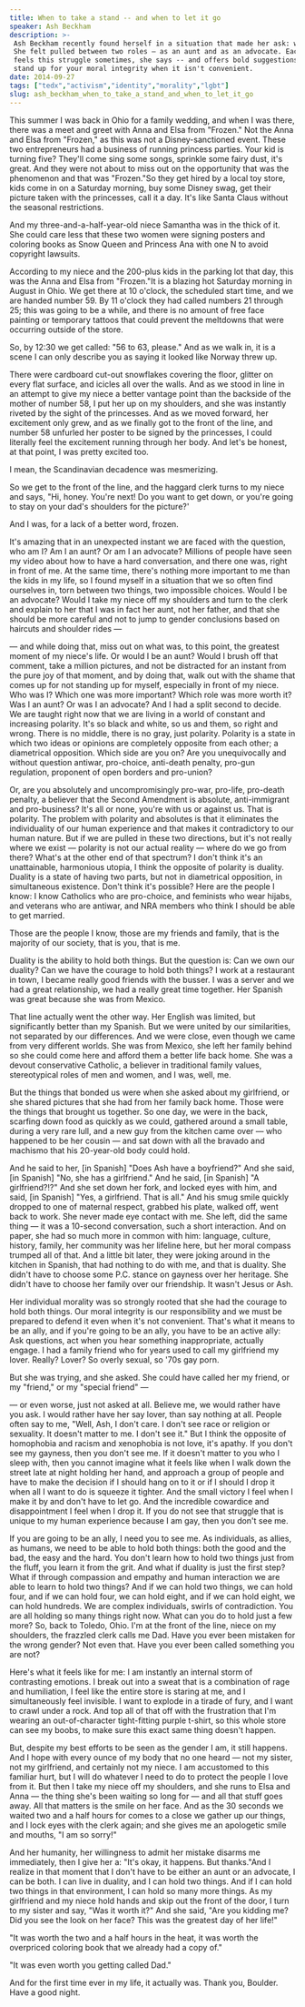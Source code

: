 ```yaml
---
title: When to take a stand -- and when to let it go
speaker: Ash Beckham
description: >-
 Ash Beckham recently found herself in a situation that made her ask: who am I?
 She felt pulled between two roles — as an aunt and as an advocate. Each of us
 feels this struggle sometimes, she says -- and offers bold suggestions for how to
 stand up for your moral integrity when it isn't convenient.
date: 2014-09-27
tags: ["tedx","activism","identity","morality","lgbt"]
slug: ash_beckham_when_to_take_a_stand_and_when_to_let_it_go
---
```


This summer I was back in Ohio for a family wedding, and when I was there, there was a
meet and greet with Anna and Elsa from "Frozen." Not the Anna and Elsa from "Frozen," as
this was not a Disney-sanctioned event. These two entrepreneurs had a business of running
princess parties. Your kid is turning five? They'll come sing some songs, sprinkle some
fairy dust, it's great. And they were not about to miss out on the opportunity that was
the phenomenon and that was "Frozen."So they get hired by a local toy store, kids come in
on a Saturday morning, buy some Disney swag, get their picture taken with the princesses,
call it a day. It's like Santa Claus without the seasonal restrictions.

And my three-and-a-half-year-old niece Samantha was in the thick of it. She could care
less that these two women were signing posters and coloring books as Snow Queen and
Princess Ana with one N to avoid copyright lawsuits. 

According to my niece and the 200-plus kids in the parking lot that day, this was the Anna
and Elsa from "Frozen."It is a blazing hot Saturday morning in August in Ohio. We get
there at 10 o'clock, the scheduled start time, and we are handed number 59. By 11 o'clock
they had called numbers 21 through 25; this was going to be a while, and there is no
amount of free face painting or temporary tattoos that could prevent the meltdowns that
were occurring outside of the store. 

So, by 12:30 we get called: "56 to 63, please." And as we walk in, it is a scene I can
only describe you as saying it looked like Norway threw up. 

There were cardboard cut-out snowflakes covering the floor, glitter on every flat surface,
and icicles all over the walls. And as we stood in line in an attempt to give my niece a
better vantage point than the backside of the mother of number 58, I put her up on my
shoulders, and she was instantly riveted by the sight of the princesses. And as we moved
forward, her excitement only grew, and as we finally got to the front of the line, and
number 58 unfurled her poster to be signed by the princesses, I could literally feel the
excitement running through her body. And let's be honest, at that point, I was pretty
excited too. 

I mean, the Scandinavian decadence was mesmerizing. 

So we get to the front of the line, and the haggard clerk turns to my niece and says, "Hi,
honey. You're next! Do you want to get down, or you're going to stay on your dad's
shoulders for the picture?' 

And I was, for a lack of a better word, frozen. 

It's amazing that in an unexpected instant we are faced with the question, who am I? Am I
an aunt? Or am I an advocate? Millions of people have seen my video about how to have a
hard conversation, and there one was, right in front of me. At the same time, there's
nothing more important to me than the kids in my life, so I found myself in a situation
that we so often find ourselves in, torn between two things, two impossible choices. Would
I be an advocate? Would I take my niece off my shoulders and turn to the clerk and explain
to her that I was in fact her aunt, not her father, and that she should be more careful
and not to jump to gender conclusions based on haircuts and shoulder rides —

— and while doing that, miss out on what was, to this point, the greatest moment of my
niece's life. Or would I be an aunt? Would I brush off that comment, take a million
pictures, and not be distracted for an instant from the pure joy of that moment, and by
doing that, walk out with the shame that comes up for not standing up for myself,
especially in front of my niece. Who was I? Which one was more important? Which role was
more worth it? Was I an aunt? Or was I an advocate? And I had a split second to decide. We
are taught right now that we are living in a world of constant and increasing polarity.
It's so black and white, so us and them, so right and wrong. There is no middle, there is
no gray, just polarity. Polarity is a state in which two ideas or opinions are completely
opposite from each other; a diametrical opposition. Which side are you on? Are you
unequivocally and without question antiwar, pro-choice, anti-death penalty, pro-gun
regulation, proponent of open borders and pro-union?

Or, are you absolutely and uncompromisingly pro-war, pro-life, pro-death penalty, a
believer that the Second Amendment is absolute, anti-immigrant and pro-business? It's all
or none, you're with us or against us. That is polarity. The problem with polarity and
absolutes is that it eliminates the individuality of our human experience and that makes
it contradictory to our human nature. But if we are pulled in these two directions, but
it's not really where we exist — polarity is not our actual reality — where do we go from
there? What's at the other end of that spectrum? I don't think it's an unattainable,
harmonious utopia, I think the opposite of polarity is duality. Duality is a state of
having two parts, but not in diametrical opposition, in simultaneous existence. Don't
think it's possible? Here are the people I know: I know Catholics who are pro-choice, and
feminists who wear hijabs, and veterans who are antiwar, and NRA members who think I
should be able to get married.

Those are the people I know, those are my friends and family, that is the majority of our
society, that is you, that is me. 

Duality is the ability to hold both things. But the question is: Can we own our duality?
Can we have the courage to hold both things? I work at a restaurant in town, I became
really good friends with the busser. I was a server and we had a great relationship, we
had a really great time together. Her Spanish was great because she was from Mexico.

That line actually went the other way. Her English was limited, but significantly better
than my Spanish. But we were united by our similarities, not separated by our differences.
And we were close, even though we came from very different worlds. She was from Mexico, 
she left her family behind so she could come here and afford them a better life back home.
She was a devout conservative Catholic, a believer in traditional family values,
stereotypical roles of men and women, and I was, well, me. 

But the things that bonded us were when she asked about my girlfriend, or she shared
pictures that she had from her family back home. Those were the things that brought us
together. So one day, we were in the back, scarfing down food as quickly as we could,
gathered around a small table, during a very rare lull, and a new guy from the kitchen
came over — who happened to be her cousin — and sat down with all the bravado and machismo
that his 20-year-old body could hold. 

And he said to her, [in Spanish] "Does Ash have a boyfriend?" And she said, [in Spanish]
"No, she has a girlfriend." And he said, [in Spanish] "A girlfriend?!?" And she set down
her fork, and locked eyes with him, and said, [in Spanish] "Yes, a girlfriend. That is
all." And his smug smile quickly dropped to one of maternal respect, grabbed his plate,
walked off, went back to work. She never made eye contact with me. She left, did the same
thing — it was a 10-second conversation, such a short interaction. And on paper, she had so
much more in common with him: language, culture, history, family, her community was her
lifeline here, but her moral compass trumped all of that. And a little bit later, they
were joking around in the kitchen in Spanish, that had nothing to do with me, and that is
duality. She didn't have to choose some P.C. stance on gayness over her heritage. She
didn't have to choose her family over our friendship. It wasn't Jesus or
Ash.

Her individual morality was so strongly rooted that she had the courage to hold both
things. Our moral integrity is our responsibility and we must be prepared to defend it
even when it's not convenient. That's what it means to be an ally, and if you're going to
be an ally, you have to be an active ally: Ask questions, act when you hear something
inappropriate, actually engage. I had a family friend who for years used to call my
girlfriend my lover. Really? Lover? So overly sexual, so '70s gay porn.

But she was trying, and she asked. She could have called her my friend, or my "friend," or
my "special friend" — 

— or even worse, just not asked at all. Believe me, we would rather have you ask. I would
rather have her say lover, than say nothing at all. People often say to me, "Well, Ash, I
don't care. I don't see race or religion or sexuality. It doesn't matter to me. I don't
see it." But I think the opposite of homophobia and racism and xenophobia is not love,
it's apathy. If you don't see my gayness, then you don't see me. If it doesn't matter to
you who I sleep with, then you cannot imagine what it feels like when I walk down the
street late at night holding her hand, and approach a group of people and have to make the
decision if I should hang on to it or if I should I drop it when all I want to do is
squeeze it tighter. And the small victory I feel when I make it by and don't have to let
go. And the incredible cowardice and disappointment I feel when I drop it. If you do not
see that struggle that is unique to my human experience because I am gay, then you don't
see me.

If you are going to be an ally, I need you to see me. As individuals, as allies, as humans,
 we need to be able to hold both things: both the good and the bad, the easy and the
hard. You don't learn how to hold two things just from the fluff, you learn it from the
grit. And what if duality is just the first step? What if through compassion and empathy
and human interaction we are able to learn to hold two things? And if we can hold two
things, we can hold four, and if we can hold four, we can hold eight, and if we can hold
eight, we can hold hundreds. We are complex individuals, swirls of contradiction. You are
all holding so many things right now. What can you do to hold just a few more? So, back to
Toledo, Ohio. I'm at the front of the line, niece on my shoulders, the frazzled clerk
calls me Dad. Have you ever been mistaken for the wrong gender? Not even that. Have you
ever been called something you are not?

Here's what it feels like for me: I am instantly an internal storm of contrasting
emotions. I break out into a sweat that is a combination of rage and humiliation, I feel
like the entire store is staring at me, and I simultaneously feel invisible. I want to
explode in a tirade of fury, and I want to crawl under a rock. And top all of that off
with the frustration that I'm wearing an out-of-character tight-fitting purple t-shirt, so
this whole store can see my boobs, to make sure this exact same thing doesn't happen.

But, despite my best efforts to be seen as the gender I am, it still happens. And I hope
with every ounce of my body that no one heard — not my sister, not my girlfriend, and
certainly not my niece. I am accustomed to this familiar hurt, but I will do whatever I
need to do to protect the people I love from it. But then I take my niece off my shoulders,
and she runs to Elsa and Anna — the thing she's been waiting so long for — and all that
stuff goes away. All that matters is the smile on her face. And as the 30 seconds we
waited two and a half hours for comes to a close we gather up our things, and I lock eyes
with the clerk again; and she gives me an apologetic smile and mouths, "I am so sorry!"

And her humanity, her willingness to admit her mistake disarms me immediately, then I give
her a: "It's okay, it happens. But thanks."And I realize in that moment that I don't have
to be either an aunt or an advocate, I can be both. I can live in duality, and I can hold
two things. And if I can hold two things in that environment, I can hold so many more
things. As my girlfriend and my niece hold hands and skip out the front of the door, I
turn to my sister and say, "Was it worth it?" And she said, "Are you kidding me? Did you
see the look on her face? This was the greatest day of her life!" 

"It was worth the two and a half hours in the heat, it was worth the overpriced coloring
book that we already had a copy of." 

"It was even worth you getting called Dad." 

And for the first time ever in my life, it actually was. Thank you, Boulder. Have a good
night.

<!--
ad_duration=3.33
comment_count=124
event="TEDxBoulder"
external_start_time=0
intro_duration=11.82
is_subtitle_required="False"
is_talk_featured="True"
language="en"
language_swap="False"
native_language="en"
number_of_related_talks=6
number_of_speakers=1
number_of_subtitled_videos=23
number_of_tags=5
number_of_talk_download_languages=23
number_of_talk_more_resources=0
number_of_talk_recommendations=0
number_of_talks_take_actions=0
post_ad_duration=0.83
published_timestamp="2015-07-10 15:11:15"
recording_date="2014-09-27"
speaker_description="Equality advocate"
speaker_is_published=1
speaker_name="Ash Beckham"
talk_name="When to take a stand -- and when to let it go"
talks_tags=["tedx","activism","identity","morality","lgbt"]
url_audio="https://download.ted.com/talks/AshBeckham_2014X.mp3?apikey=acme-roadrunner"
url_photo_speaker="https://pe.tedcdn.com/images/ted/9cec2022d87568327a51a3722de80f19b686f2b7_254x191.jpg"
url_photo_talk="https://pe.tedcdn.com/images/ted/8d86a35fc44170cf2d05de8a2517beed2bb97d47_2880x1620.jpg"
url_webpage="https://www.ted.com/talks/ash_beckham_when_to_take_a_stand_and_when_to_let_it_go"
video_type_name="TEDx Talk"
-->